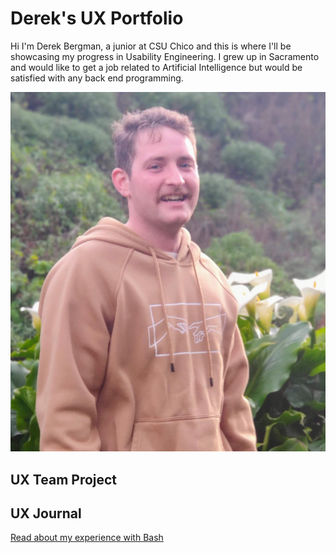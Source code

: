 # Derek's UX Portfolio
Hi I'm Derek Bergman, a junior at CSU Chico and this is where I'll be showcasing my progress in Usability Engineering.
I grew up in Sacramento and would like to get a job related to Artificial Intelligence but would be satisfied with any back end programming.

![Photo of me](assets/Derek-Monterey.jpg)

## UX Team Project


## UX Journal

[Read about my experience with Bash](j01/)
